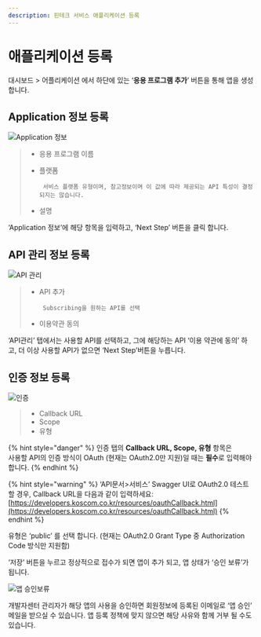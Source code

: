 ```yaml
---
description: 핀테크 서비스 애플리케이션 등록
---
```


# 애플리케이션 등록

대시보드 &gt; 어플리케이션 에서 하단에 있는 ‘**응용 프로그램 추가**’ 버튼을 통해 앱을 생성 합니다.



## Application 정보 등록

![Application &#xC815;&#xBCF4;](https://blobscdn.gitbook.com/v0/b/gitbook-28427.appspot.com/o/assets%2F-L9n-1MugBfAycrCN1bv%2F-LAHJcYwaH-5GNazBe7P%2F-LAHKn-mQ2ZQaG3TKWHb%2Fimage.png?alt=media&token=2a89deef-d775-4013-8663-188b01fad47f)

> * 응용 프로그램 이름
> * 플랫폼
>
>        서비스 플랫폼 유형이며, 참고정보이며 이 값에 따라 제공되는 API 특성이 결정되지는 않습니다.
>
> * 설명

‘Application 정보’에 해당 항목을 입력하고, ‘Next Step’ 버튼을 클릭 합니다.

## API 관리 정보 등록

![API &#xAD00;&#xB9AC;](https://blobscdn.gitbook.com/v0/b/gitbook-28427.appspot.com/o/assets%2F-L9n-1MugBfAycrCN1bv%2F-LAHLMIksCiDl7fXXKe7%2F-LAHLRxbARYHiDNX-4Vt%2Fimage.png?alt=media&token=a494c308-4362-4f43-87c9-c5d2f1da8657)

> * API 추가 
>
>        Subscribing을 원하는 API를 선택
>
> * 이용약관 동의

‘API관리’ 탭에서는 사용할 API를 선택하고, 그에 해당하는 API ‘이용 약관에 동의’ 하고, 더 이상 사용할 API가 없으면 ‘Next Step’버튼을 누릅니다.

## 인증 정보 등록

![&#xC778;&#xC99D;](https://blobscdn.gitbook.com/v0/b/gitbook-28427.appspot.com/o/assets%2F-L9n-1MugBfAycrCN1bv%2F-LAHLMIksCiDl7fXXKe7%2F-LAHLwSpVrDTTzAgWrN4%2Fimage.png?alt=media&token=6d522aff-9363-4812-9769-1817ad5a7040)

> * Callback URL
> * Scope
> * 유형

{% hint style="danger" %}
인증 탭의 **Callback URL, Scope, 유형** 항목은   
사용할 API의 인증 방식이 OAuth \(현재는 OAuth2.0만 지원\)일 때는 **필수**로 입력해야 합니다.
{% endhint %}

{% hint style="warning" %}
‘API문서&gt;서비스’ Swagger UI로 OAuth2.0 테스트 할 경우, Callback URL을 다음과 같이 입력하세요: [https://developers.koscom.co.kr/resources/oauthCallback.html](https://developers.koscom.co.kr/resources/oauthCallback.html)
{% endhint %}

유형은 ‘public’ 를 선택 합니다. \(현재는 OAuth2.0 Grant Type 중 Authorization Code 방식만 지원함\)  
‘저장’ 버튼을 누르고 정상적으로 접수가 되면 앱이 추가 되고, 앱 상태가 ‘승인 보류’가 됩니다.

![&#xC571; &#xC2B9;&#xC778;&#xBCF4;&#xB958;](https://blobscdn.gitbook.com/v0/b/gitbook-28427.appspot.com/o/assets%2F-L9n-1MugBfAycrCN1bv%2F-LAHMd1O9_k5lmk0MyGD%2F-LAHMjLHKHa0dLf-OqQJ%2Fimage.png?alt=media&token=0a4ce3c3-daab-4b1b-9b68-36aa2b7a20b7)

개발자센터 관리자가 해당 앱의 사용을 승인하면 회원정보에 등록된 이메일로 ‘앱 승인’ 메일을 받으실 수 있습니다. 앱 등록 정책에 맞지 않으면 해당 사유와 함께 거부 될 수도 있습니다.

